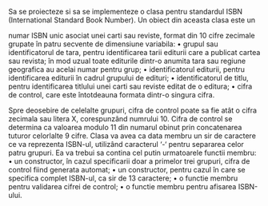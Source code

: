 
Sa se proiecteze si sa se implementeze o clasa pentru standardul ISBN
(International Standard Book Number). Un obiect din aceasta clasa este un

numar ISBN unic asociat unei carti sau reviste, format din 10 cifre
zecimale grupate în patru secvente de dimensiune variabila:
• grupul sau identificatorul de tara, pentru identificarea tarii editurii care a publicat cartea sau revista; în mod uzual toate editurile dintr-o anumita tara sau regiune geografica au acelai numar pentru grup;
• identificatorul editurii, pentru identificarea editurii în cadrul grupului de edituri;
• identificatorul de titlu, pentru identificarea titlului unei carti sau reviste editat de o editura;
• cifra de control, care este întotdeauna formata dintr-o singura cifra.

Spre deosebire de celelalte grupuri, cifra de control poate sa fie atât o cifra
zecimala sau litera X, corespunzând numrului 10. Cifra de control se
determina ca valoarea modulo 11 din numarul obinut prin concatenarea
tuturor celorlalte 9 cifre. Clasa va avea ca data membru un sir de caractere
ce va reprezenta ISBN-ul, utilizând caracterul ‘-‘ pentru separarea celor
patru grupuri. Ea va trebui sa contina cel putin urmatoarele functii
membru:
• un constructor, în cazul specificarii doar a primelor trei grupuri,
cifra de control fiind generata automat;
• un constructor, pentru cazul în care se specifica complet ISBN-ul,
ca sir de 13 caractere;
• o functie membru pentru validarea cifrei de control;
• o functie membru pentru afisarea ISBN-ului.
